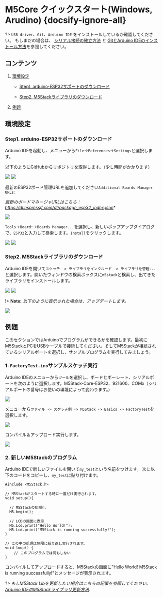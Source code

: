 ﻿# M5Core クイックスタート(Windows, Arudino) {docsify-ignore-all}

?> `USB driver`、`Git`、`Arduino IDE` をインストールしているか確認してください。 もしまだの場合は、 [シリアル接続の確立方法](ja/related_documents/establish_serial_connection) と [GitとArduino IDEのインストール方法](ja/related_documents/how_to_install_git_and_arduino)を参照してください。

## コンテンツ

1. [環境設定](#環境設定)

    - [Step1. arduino-ESP32サポートのダウンロード](#step1-arduino-esp32サポートのダウンロード)

    - [Step2. M5Stackライブラリのダウンロード](#step2-m5stackライブラリのダウンロード)

2. [例題](#例題)

## 環境設定

### Step1. arduino-ESP32サポートのダウンロード

Arduino IDEを起動し、メニューから`File`->`Peferences`->`Settings`と選択します。

以下のようにGitHubからリポジトリを取得します。（少し時間がかかります）

<img src="assets/img/getting_started_pics/m5stack_core/get_started_with_arduino_m5core/windows/quick_start_arduino_win_01.png">

<img src="assets/img/getting_started_pics/m5stack_core/get_started_with_arduino_m5core/windows/quick_start_arduino_win_02.png">

最新のESP32ボード管理URLを追加してください`Additional Boards Manager URLs: `

*最新のボードマネージャURLはこちら：https://dl.espressif.com/dl/package_esp32_index.json**

<img src="assets/img/getting_started_pics/m5stack_core/get_started_with_arduino_m5core/windows/quick_start_arduino_win_03.png">

`Tools`->`Board:`->`Boards Manager...`を選択し、新しいポップアップダイアログで、`ESP32`と入力して検索します。`Install`をクリックします。

<img src="assets/img/getting_started_pics/m5stack_core/get_started_with_arduino_m5core/windows/quick_start_arduino_win_04.png">

<img src="assets/img/getting_started_pics/m5stack_core/get_started_with_arduino_m5core/windows/quick_start_arduino_win_05.png">

### Step2. M5Stackライブラリのダウンロード

Arduino IDEを開いて`スケッチ -> ライブラリをインクルード -> ライブラリを管理...`と選択します。開いたウィンドウの検索ボックスに`m5stack`と検索し、出てきたライブラリをインストールします。

<img src="assets/img/getting_started_pics/m5stack_core/get_started_with_arduino_m5core/windows/quick_start_arduino_win_06.png">

<img src="assets/img/getting_started_pics/m5stack_core/get_started_with_arduino_m5core/windows/quick_start_arduino_win_07.png">

!> **Note:** *以下のように表示された場合は、アップデートします。*

<img src="assets/img/getting_started_pics/m5stack_core/get_started_with_arduino_m5core/windows/update_m5stack_lib.png">

## 例題

このセクションではArduinoでプログラムができるかを確認します。最初にM5StackとPCをUSBケーブルで接続してください。そしてM5Stackが接続されているシリアルポートを選択し、サンプルプログラムを実行してみましょう。

### 1. `FactoryTest.ino`サンプルスケッチ実行

Arduino IDEのメニューから`ツール`を選択し、ボードとボーレート、シリアルポートを次のように選択します。M5Stack-Core-ESP32、921600、COMx（シリアルポートの番号はお使いの環境によって変わります。)

<img src="assets/img/getting_started_pics/m5stack_core/get_started_with_arduino_m5core/windows/select_board_baudrate_serial_port.png">

メニューから`ファイル -> スケッチ例 -> M5Stack -> Basics -> FactoryTest`を選択します。

<img src="assets/img/getting_started_pics/m5stack_core/get_started_with_arduino_m5core/windows/select_an_example.png">

コンパイル＆アップロード実行します。

<img src="assets/img/getting_started_pics/m5stack_core/get_started_with_arduino_m5core/windows/arduino_upload.png">

### 2. 新しいM5Stackのプログラム

Arduino IDEで新しいファイルを開いて`my_test`という名前をつけます。
次に以下のコードをコピーし、`my_test`に貼り付けます。

```arduino
#include <M5Stack.h>

// M5Stackがスタートする時に一度だけ実行されます。
void setup(){

  // M5Stackの初期化
  M5.begin();

  // LCDの画面に表示
  M5.Lcd.print("Hello World!");
  M5.Lcd.print("M5Stack is running successfully!");
}

// この中の処理は無限に繰り返し実行されます。
void loop() {
    // このプログラムでは何もしない
}
```

コンパイルしてアップロードすると、M5Stackの画面に"Hello World! M5Stack is running successfully!"とメッセージが表示されます。

?> *もしM5Stack Libを更新したい場合はこちらの記事を参照してください。[Arduino IDEのM5Stackライブラリ更新方法](ja/related_documents/upgrade_m5stack_lib).*